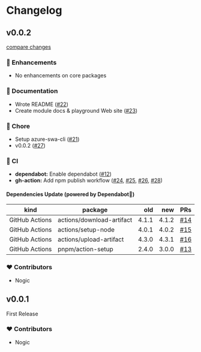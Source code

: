 # Changelog


## v0.0.2

[compare changes](https://github.com/ddradar/nuxt-swa/compare/v0.0.1...v0.0.2)

### 🚀 Enhancements

- No enhancements on core packages

### 📖 Documentation

- Wrote README ([#22](https://github.com/ddradar/nuxt-swa/pull/22))
- Create module docs & playground Web site ([#23](https://github.com/ddradar/nuxt-swa/pull/23))

### 🏡 Chore

- Setup azure-swa-cli ([#21](https://github.com/ddradar/nuxt-swa/pull/21))
- v0.0.2 ([#27](https://github.com/ddradar/nuxt-swa/pull/27))

### 🤖 CI

- **dependabot:** Enable dependabot ([#12](https://github.com/ddradar/nuxt-swa/pull/12))
- **gh-action:** Add npm publish workflow ([#24](https://github.com/ddradar/nuxt-swa/pull/24), [#25](https://github.com/ddradar/nuxt-swa/pull/25), [#26](https://github.com/ddradar/nuxt-swa/pull/26), [#28](https://github.com/ddradar/nuxt-swa/pull/28))

#### Dependencies Update (powered by Dependabot🤖)

|kind|package|old|new|PRs|
|----|-------|--:|--:|---|
|GitHub Actions|actions/download-artifact|4.1.1|4.1.2|[#14](https://github.com/ddradar/nuxt-swa/pull/14)|
|GitHub Actions|actions/setup-node|4.0.1|4.0.2|[#15](https://github.com/ddradar/nuxt-swa/pull/15)|
|GitHub Actions|actions/upload-artifact|4.3.0|4.3.1|[#16](https://github.com/ddradar/nuxt-swa/pull/16)|
|GitHub Actions|pnpm/action-setup|2.4.0|3.0.0|[#13](https://github.com/ddradar/nuxt-swa/pull/13)|

### ❤️ Contributors

- Nogic

## v0.0.1

First Release

### ❤️ Contributors

- Nogic
